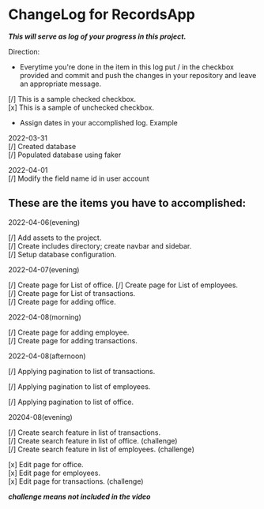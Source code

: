 # ChangeLog for RecordsApp

***This will serve as log of your progress in this project.***

Direction:
- Everytime you're done in the item in this log put / in the checkbox provided and commit and push the changes in your repository and leave an appropriate message.

[/] This is a sample checked checkbox.  
[x] This is a sample of unchecked checkbox.

- Assign dates in your accomplished log. Example

2022-03-31  
[/] Created database  
[/] Populated database using faker  

2022-04-01  
[/] Modify the field name id in user account  

## These are the items you have to accomplished:  
2022-04-06(evening)

[/] Add assets to the project.  
[/] Create includes directory; create navbar and sidebar.  
[/] Setup database configuration.  



2022-04-07(evening)

[/] Create page for List of office.
[/] Create page for List of employees.  
[/] Create page for List of transactions.  
[/] Create page for adding office.  

2022-04-08(morning)

[/] Create page for adding employee.  
[/] Create page for adding transactions. 

2022-04-08(afternoon)

[/] Applying pagination to list of transactions. 

[/] Applying pagination to list of employees.  

[/] Applying pagination to list of office.

20204-08(evening)

[/] Create search feature in list of transactions.  
[/] Create search feature in list of office. (challenge)  
[/] Create search feature in list of employees. (challenge) 




[x] Edit page for office.  
[x] Edit page for employees.  
[x] Edit page for transactions. (challenge)

***challenge means not included in the video***
